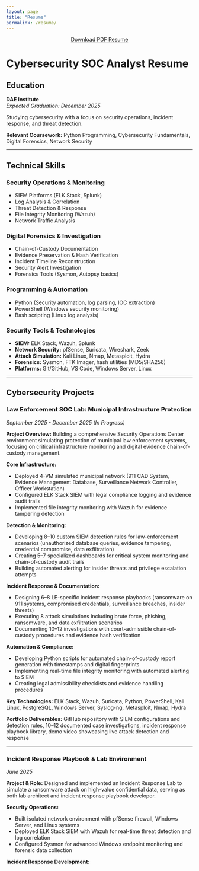 ```yaml
---
layout: page
title: "Resume"
permalink: /resume/
---
```


<div style="text-align: center; margin-bottom: 2rem;">
  <a href="{{ '/assets/files/jordan-fields-resume.pdf' | relative_url }}" target="_blank" class="btn btn--primary"><i class="fas fa-download"></i> Download PDF Resume</a>
</div>

# Cybersecurity SOC Analyst Resume

## Education
**DAE Institute**  
*Expected Graduation: December 2025*

Studying cybersecurity with a focus on security operations, incident response, and threat detection.

**Relevant Coursework:** Python Programming, Cybersecurity Fundamentals, Digital Forensics, Network Security

---

## Technical Skills

### Security Operations & Monitoring
- SIEM Platforms (ELK Stack, Splunk)
- Log Analysis & Correlation
- Threat Detection & Response
- File Integrity Monitoring (Wazuh)
- Network Traffic Analysis

### Digital Forensics & Investigation
- Chain-of-Custody Documentation
- Evidence Preservation & Hash Verification
- Incident Timeline Reconstruction
- Security Alert Investigation
- Forensics Tools (Sysmon, Autopsy basics)

### Programming & Automation
- Python (Security automation, log parsing, IOC extraction)
- PowerShell (Windows security monitoring)
- Bash scripting (Linux log analysis)

### Security Tools & Technologies
- **SIEM:** ELK Stack, Wazuh, Splunk
- **Network Security:** pfSense, Suricata, Wireshark, Zeek
- **Attack Simulation:** Kali Linux, Nmap, Metasploit, Hydra
- **Forensics:** Sysmon, FTK Imager, hash utilities (MD5/SHA256)
- **Platforms:** Git/GitHub, VS Code, Windows Server, Linux

---

## Cybersecurity Projects

### Law Enforcement SOC Lab: Municipal Infrastructure Protection
*September 2025 - December 2025 (In Progress)*

**Project Overview:** Building a comprehensive Security Operations Center environment simulating protection of municipal law enforcement systems, focusing on critical infrastructure monitoring and digital evidence chain-of-custody management.

**Core Infrastructure:**
- Deployed 4-VM simulated municipal network (911 CAD System, Evidence Management Database, Surveillance Network Controller, Officer Workstation)
- Configured ELK Stack SIEM with legal compliance logging and evidence audit trails
- Implemented file integrity monitoring with Wazuh for evidence tampering detection

**Detection & Monitoring:**
- Developing 8–10 custom SIEM detection rules for law-enforcement scenarios (unauthorized database queries, evidence tampering, credential compromise, data exfiltration)
- Creating 5–7 specialized dashboards for critical system monitoring and chain-of-custody audit trails
- Building automated alerting for insider threats and privilege escalation attempts

**Incident Response & Documentation:**
- Designing 6–8 LE-specific incident response playbooks (ransomware on 911 systems, compromised credentials, surveillance breaches, insider threats)
- Executing 8 attack simulations including brute force, phishing, ransomware, and data exfiltration scenarios
- Documenting 10–12 investigations with court-admissible chain-of-custody procedures and evidence hash verification

**Automation & Compliance:**
- Developing Python scripts for automated chain-of-custody report generation with timestamps and digital fingerprints
- Implementing real-time file integrity monitoring with automated alerting to SIEM
- Creating legal admissibility checklists and evidence handling procedures

**Key Technologies:** ELK Stack, Wazuh, Suricata, Python, PowerShell, Kali Linux, PostgreSQL, Windows Server, Syslog-ng, Metasploit, Nmap, Hydra

**Portfolio Deliverables:** GitHub repository with SIEM configurations and detection rules, 10–12 documented case investigations, incident response playbook library, demo video showcasing live attack detection and response

---

### Incident Response Playbook & Lab Environment
*June 2025*

**Project & Role:** Designed and implemented an Incident Response Lab to simulate a ransomware attack on high-value confidential data, serving as both lab architect and incident response playbook developer.

**Security Operations:**
- Built isolated network environment with pfSense firewall, Windows Server, and Linux systems
- Deployed ELK Stack SIEM with Wazuh for real-time threat detection and log correlation
- Configured Sysmon for advanced Windows endpoint monitoring and forensic data collection

**Incident Response Development:**
